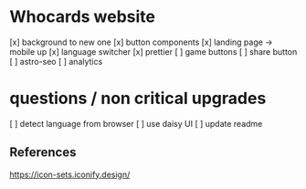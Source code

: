 # Whocards website

[x] background to new one
[x] button components
[x] landing page -> mobile up
[x] language switcher
[x] prettier
[ ] game buttons
[ ] share button
[ ] astro-seo
[ ] analytics

# questions / non critical upgrades

[ ] detect language from browser
[ ] use daisy UI
[ ] update readme

## References

https://icon-sets.iconify.design/
